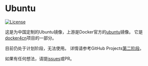 # Ubuntu

[![License](https://img.shields.io/github/license/docker4cn/ubuntu.svg)](https://github.com/docker4cn/ubuntu/blob/master/LICENSE)

这是为中国定制的Ubuntu镜像，上游是Docker官方的[ubuntu](https://hub.docker.com/_/ubuntu)镜像。
它是[docker4cn]项目的一部分。

目前仍处于计划阶段，无法使用。
详情请参考GitHub Projects[第二阶段]。

如果有任何想法，请提[issues]或PR。

[docker4cn]:https://docker-4.cn/
[第二阶段]:https://github.com/orgs/docker4cn/projects/2
[issues]:https://github.com/docker4cn/ubuntu/issues/new
